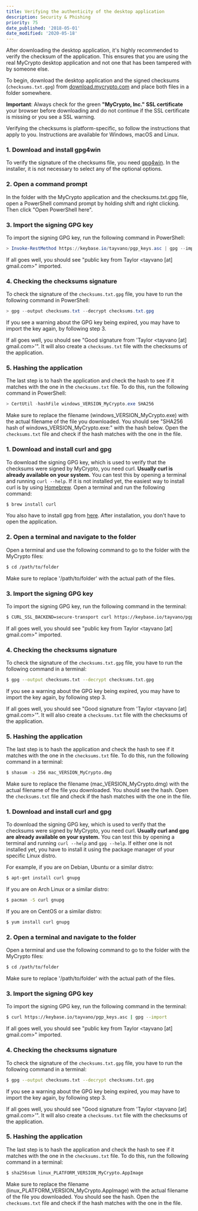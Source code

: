 ```yaml
---
title: Verifying the authenticity of the desktop application
description: Security & Phishing
priority: 75
date_published: '2018-05-01'
date_modified: '2020-05-18'
---
```


After downloading the desktop application, it's highly recommended to verify the checksum of the application. This ensures that you are using the real MyCrypto desktop application and not one that has been tampered with by someone else.

To begin, download the desktop application and the signed checksums (`checksums.txt.gpg`) from [download.mycrypto.com](https://download.mycrypto.com/) and place both files in a folder somewhere.

**Important**: Always check for the green **"MyCrypto, Inc." SSL certificate** your browser before downloading and do not continue if the SSL certificate is missing or you see a SSL warning.

Verifying the checksums is platform-specific, so follow the instructions that apply to you. Instructions are available for Windows, macOS and Linux.

<Accordion>
<AccordionItem title="Windows">

### 1. Download and install gpg4win

To verify the signature of the checksums file, you need [gpg4win](https://gpg4win.org/get-gpg4win.html). In the installer, it is not necessary to select any of the optional options.

### 2. Open a command prompt

In the folder with the MyCrypto application and the checksums.txt.gpg file, open a PowerShell command prompt by holding shift and right clicking. Then click "Open PowerShell here".

### 3. Import the signing GPG key

To import the signing GPG key, run the following command in PowerShell:

```powershell
> Invoke-RestMethod https://keybase.io/tayvano/pgp_keys.asc | gpg --import
```

If all goes well, you should see "public key from Taylor <tayvano [at] gmail.com>" imported.

### 4. Checking the checksums signature

To check the signature of the `checksums.txt.gpg` file, you have to run the following command in PowerShell:

```powershell
> gpg --output checksums.txt --decrypt checksums.txt.gpg
```

<Alert>

If you see a warning about the GPG key being expired, you may have to import the key again, by following step 3. 

</Alert>

If all goes well, you should see "Good signature from 'Taylor <tayvano [at] gmail.com>'". It will also create a `checksums.txt` file with the checksums of the application.

### 5. Hashing the application

The last step is to hash the application and check the hash to see if it matches with the one in the `checksums.txt` file. To do this, run the following command in PowerShell:

```powershell
> CertUtil -hashFile windows_VERSION_MyCrypto.exe SHA256
```

Make sure to replace the filename (windows_VERSION_MyCrypto.exe) with the actual filename of the file you downloaded. You should see "SHA256 hash of windows_VERSION_MyCrypto.exe:" with the hash below. Open the `checksums.txt` file and check if the hash matches with the one in the file.

</AccordionItem>
<AccordionItem title="macOS">

### 1. Download and install curl and gpg

To download the signing GPG key, which is used to verify that the checksums were signed by MyCrypto, you need curl. **Usually curl is already available on your system.** You can test this by opening a terminal and running `curl --help`. If it is not installed yet, the easiest way to install curl is by using [Homebrew](https://brew.sh/). Open a terminal and run the following command:

```bash
$ brew install curl
```

You also have to install gpg from [here](https://gpgtools.org/). After installation, you don't have to open the application.

### 2. Open a terminal and navigate to the folder

Open a terminal and use the following command to go to the folder with the MyCrypto files:

```bash
$ cd /path/to/folder
```

Make sure to replace '/path/to/folder' with the actual path of the files.

### 3. Import the signing GPG key

To import the signing GPG key, run the following command in the terminal:

```bash
$ CURL_SSL_BACKEND=secure-transport curl https://keybase.io/tayvano/pgp_keys.asc | gpg --import
```

If all goes well, you should see "public key from Taylor <tayvano [at] gmail.com>" imported.

### 4. Checking the checksums signature

To check the signature of the `checksums.txt.gpg` file, you have to run the following command in a terminal:

```bash
$ gpg --output checksums.txt --decrypt checksums.txt.gpg
```

<Alert>

If you see a warning about the GPG key being expired, you may have to import the key again, by following step 3. 

</Alert>

If all goes well, you should see "Good signature from 'Taylor <tayvano [at] gmail.com>'". It will also create a `checksums.txt` file with the checksums of the application.

### 5. Hashing the application

The last step is to hash the application and check the hash to see if it matches with the one in the `checksums.txt` file. To do this, run the following command in a terminal:

```bash
$ shasum -a 256 mac_VERSION_MyCrypto.dmg
```

Make sure to replace the filename (mac_VERSION_MyCrypto.dmg) with the actual filename of the file you downloaded. You should see the hash. Open the `checksums.txt` file and check if the hash matches with the one in the file.

</AccordionItem>
<AccordionItem title="Linux">

### 1. Download and install curl and gpg

To download the signing GPG key, which is used to verify that the checksums were signed by MyCrypto, you need curl. **Usually curl and gpg are already available on your system.** You can test this by opening a terminal and running `curl --help` and `gpg --help`. If either one is not installed yet, you have to install it using the package manager of your specific Linux distro.

For example, if you are on Debian, Ubuntu or a similar distro:

```bash
$ apt-get install curl gnupg
```

If you are on Arch Linux or a similar distro:

```bash
$ pacman -S curl gnupg
```

If you are on CentOS or a similar distro:

```bash
$ yum install curl gnupg
```

### 2. Open a terminal and navigate to the folder

Open a terminal and use the following command to go to the folder with the MyCrypto files:

```bash
$ cd /path/to/folder
```

Make sure to replace '/path/to/folder' with the actual path of the files.

### 3. Import the signing GPG key

To import the signing GPG key, run the following command in the terminal:

```bash
$ curl https://keybase.io/tayvano/pgp_keys.asc | gpg --import
```

If all goes well, you should see "public key from Taylor <tayvano [at] gmail.com>" imported.

### 4. Checking the checksums signature

To check the signature of the `checksums.txt.gpg` file, you have to run the following command in a terminal:

```bash
$ gpg --output checksums.txt --decrypt checksums.txt.gpg
```

<Alert>

If you see a warning about the GPG key being expired, you may have to import the key again, by following step 3. 

</Alert>

If all goes well, you should see "Good signature from 'Taylor <tayvano [at] gmail.com>'". It will also create a `checksums.txt` file with the checksums of the application.

### 5. Hashing the application

The last step is to hash the application and check the hash to see if it matches with the one in the `checksums.txt` file. To do this, run the following command in a terminal:

```bash
$ sha256sum linux_PLATFORM_VERSION_MyCrypto.AppImage
```

Make sure to replace the filename (linux_PLATFORM_VERSION_MyCrypto.AppImage) with the actual filename of the file you downloaded. You should see the hash. Open the `checksums.txt` file and check if the hash matches with the one in the file.

</AccordionItem>
</Accordion>
